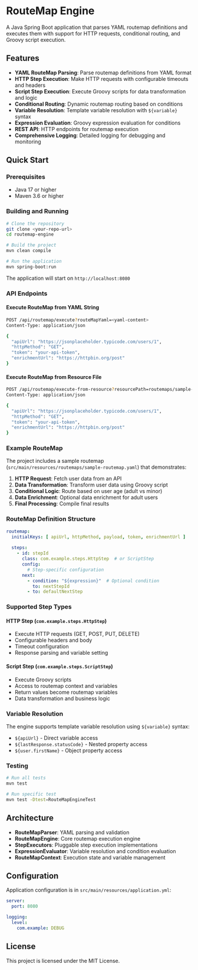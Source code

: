 
# RouteMap Engine

A Java Spring Boot application that parses YAML routemap definitions and executes them with support for HTTP requests, conditional routing, and Groovy script execution.

## Features

- **YAML RouteMap Parsing**: Parse routemap definitions from YAML format
- **HTTP Step Execution**: Make HTTP requests with configurable timeouts and headers
- **Script Step Execution**: Execute Groovy scripts for data transformation and logic
- **Conditional Routing**: Dynamic routemap routing based on conditions
- **Variable Resolution**: Template variable resolution with `${variable}` syntax
- **Expression Evaluation**: Groovy expression evaluation for conditions
- **REST API**: HTTP endpoints for routemap execution
- **Comprehensive Logging**: Detailed logging for debugging and monitoring

## Quick Start

### Prerequisites
- Java 17 or higher
- Maven 3.6 or higher

### Building and Running

```bash
# Clone the repository
git clone <your-repo-url>
cd routemap-engine

# Build the project
mvn clean compile

# Run the application
mvn spring-boot:run
```

The application will start on `http://localhost:8080`

### API Endpoints

#### Execute RouteMap from YAML String
```bash
POST /api/routemap/execute?routeMapYaml=<yaml-content>
Content-Type: application/json

{
  "apiUrl": "https://jsonplaceholder.typicode.com/users/1",
  "httpMethod": "GET",
  "token": "your-api-token",
  "enrichmentUrl": "https://httpbin.org/post"
}
```

#### Execute RouteMap from Resource File
```bash
POST /api/routemap/execute-from-resource?resourcePath=routemaps/sample-routemap.yaml
Content-Type: application/json

{
  "apiUrl": "https://jsonplaceholder.typicode.com/users/1",
  "httpMethod": "GET",
  "token": "your-api-token",
  "enrichmentUrl": "https://httpbin.org/post"
}
```

### Example RouteMap

The project includes a sample routemap (`src/main/resources/routemaps/sample-routemap.yaml`) that demonstrates:

1. **HTTP Request**: Fetch user data from an API
2. **Data Transformation**: Transform user data using Groovy script
3. **Conditional Logic**: Route based on user age (adult vs minor)
4. **Data Enrichment**: Optional data enrichment for adult users
5. **Final Processing**: Compile final results

### RouteMap Definition Structure

```yaml
routemap:
  initialKeys: [ apiUrl, httpMethod, payload, token, enrichmentUrl ]
  
  steps:
    - id: stepId
      class: com.example.steps.HttpStep  # or ScriptStep
      config:
        # Step-specific configuration
      next:
        - condition: "${expression}"  # Optional condition
          to: nextStepId
        - to: defaultNextStep
```

### Supported Step Types

#### HTTP Step (`com.example.steps.HttpStep`)
- Execute HTTP requests (GET, POST, PUT, DELETE)
- Configurable headers and body
- Timeout configuration
- Response parsing and variable setting

#### Script Step (`com.example.steps.ScriptStep`)  
- Execute Groovy scripts
- Access to routemap context and variables
- Return values become routemap variables
- Data transformation and business logic

### Variable Resolution

The engine supports template variable resolution using `${variable}` syntax:
- `${apiUrl}` - Direct variable access
- `${lastResponse.statusCode}` - Nested property access  
- `${user.firstName}` - Object property access

### Testing

```bash
# Run all tests
mvn test

# Run specific test
mvn test -Dtest=RouteMapEngineTest
```

## Architecture

- **RouteMapParser**: YAML parsing and validation
- **RouteMapEngine**: Core routemap execution engine
- **StepExecutors**: Pluggable step execution implementations
- **ExpressionEvaluator**: Variable resolution and condition evaluation
- **RouteMapContext**: Execution state and variable management

## Configuration

Application configuration is in `src/main/resources/application.yml`:

```yaml
server:
  port: 8080

logging:
  level:
    com.example: DEBUG
```

## License

This project is licensed under the MIT License.
